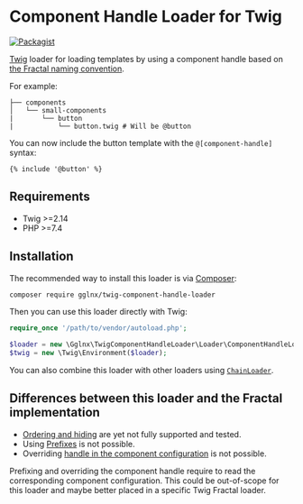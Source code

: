 # Component Handle Loader for Twig

[![Packagist](https://img.shields.io/packagist/v/gglnx/twig-component-handle-loader.svg)](https://packagist.org/packages/gglnx/twig-component-handle-loader)

[Twig](https://twig.symfony.com/) loader for loading templates by using a component handle based on [the Fractal naming convention](https://fractal.build/guide/core-concepts/naming.html#referencing-other-items).

For example:

```
├── components
│   └── small-components
|       └── button
|           └── button.twig # Will be @button
```

You can now include the button template with the `@[component-handle]` syntax:

```twig
{% include '@button' %}
```

## Requirements

* Twig >=2.14
* PHP >=7.4

## Installation

The recommended way to install this loader is via [Composer](https://getcomposer.org/):

```bash
composer require gglnx/twig-component-handle-loader
```

Then you can use this loader directly with Twig:

```php
require_once '/path/to/vendor/autoload.php';

$loader = new \Gglnx\TwigComponentHandleLoader\Loader\ComponentHandleLoader('../path-to-my-components');
$twig = new \Twig\Environment($loader);
```

You can also combine this loader with other loaders using [`ChainLoader`](https://twig.symfony.com/doc/3.x/api.html#twig-loader-chainloader).

## Differences between this loader and the Fractal implementation

* [Ordering and hiding](https://fractal.build/guide/core-concepts/naming.html#ordering-and-hiding) are yet not fully supported and tested.
* Using [Prefixes](https://fractal.build/guide/core-concepts/naming.html#prefixes) is not possible.
* Overriding [handle in the component configuration](https://fractal.build/guide/components/configuration-reference.html#component-properties) is not possible.

Prefixing and overriding the component handle require to read the corresponding component configuration. This could be out-of-scope for this loader and maybe better placed in a specific Twig Fractal loader.
